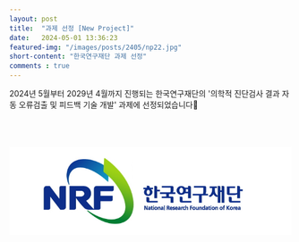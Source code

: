 ```yaml
---
layout: post 
title:  "과제 선정 [New Project]"
date:   2024-05-01 13:36:23
featured-img: "/images/posts/2405/np22.jpg"
short-content: "한국연구재단 과제 선정"
comments : true
---
```


2024년 5월부터 2029년 4월까지 진행되는 한국연구재단의 '의학적 진단검사 결과 자동 오류검출 및 피드백 기술 개발' 과제에 선정되었습니다🎊

<br>

<span class="image featured"><img src="/images/posts/2405/np2.jpg" alt="" style='height: 200px; object-fit: contain;'></span>